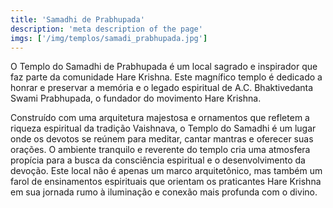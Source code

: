 ```yaml
---
title: 'Samadhi de Prabhupada'
description: 'meta description of the page'
imgs: ['/img/templos/samadi_prabhupada.jpg']
---
```

O Templo do Samadhi de Prabhupada é um local sagrado e inspirador que faz parte da comunidade Hare Krishna. Este magnífico templo é dedicado a honrar e preservar a memória e o legado espiritual de A.C. Bhaktivedanta Swami Prabhupada, o fundador do movimento Hare Krishna. 

Construído com uma arquitetura majestosa e ornamentos que refletem a riqueza espiritual da tradição Vaishnava, o Templo do Samadhi é um lugar onde os devotos se reúnem para meditar, cantar mantras e oferecer suas orações. O ambiente tranquilo e reverente do templo cria uma atmosfera propícia para a busca da consciência espiritual e o desenvolvimento da devoção. Este local não é apenas um marco arquitetônico, mas também um farol de ensinamentos espirituais que orientam os praticantes Hare Krishna em sua jornada rumo à iluminação e conexão mais profunda com o divino.